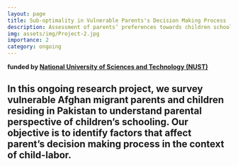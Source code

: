 ```yaml
---
layout: page
title: Sub-optimality in Vulnerable Parents's Decision Making Process
description: Assessment of parents’ preferences towards children schooling, an intervention-based study of vulnerable migrants/Afghan refugees in Pakistan. 
img: assets/img/Project-2.jpg
importance: 2
category: ongoing
---
```

**funded by [National University of Sciences and Technology (NUST)](https://nust.edu.pk/)**

In this ongoing research project, we survey vulnerable Afghan migrant parents and children residing in Pakistan to understand parental perspective of children’s schooling. Our objective is to identify factors that affect parent’s decision making process in the context of child-labor. 
---
